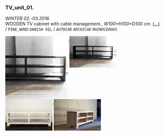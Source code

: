  ### TV_unit_01.         
_WINTER 02.-03.2016._  
WOODEN TV cabinet with cable management.. _W100×H100×D100 cm._ [(...)](https://www.google.com)  
/
`PINE_WOOD` `DANISH OIL` 
/
_`AUTOCAD`_ _`ARCHICAD`_ _`RHINOCEROUS`_ 

<a href="https://www.google.com"><img src="/projects/TV_unit_01/000.jpg" height="200" align="top"> <img src="/projects/TV_unit_01/001.jpg" height="100" align="top"> <img src="/projects/TV_unit_01/002.jpg" height="100" align="top"> <img src="/projects/TV_unit_01/003.jpg" height="100" align="top"> </a>
